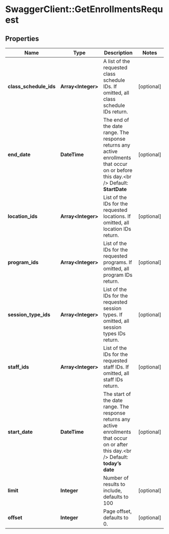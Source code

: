 # SwaggerClient::GetEnrollmentsRequest

## Properties
Name | Type | Description | Notes
------------ | ------------- | ------------- | -------------
**class_schedule_ids** | **Array&lt;Integer&gt;** | A list of the requested class schedule IDs. If omitted, all class schedule IDs return. | [optional] 
**end_date** | **DateTime** | The end of the date range. The response returns any active enrollments that occur on or before this day.&lt;br /&gt;  Default: **StartDate** | [optional] 
**location_ids** | **Array&lt;Integer&gt;** | List of the IDs for the requested locations. If omitted, all location IDs return. | [optional] 
**program_ids** | **Array&lt;Integer&gt;** | List of the IDs for the requested programs. If omitted, all program IDs return. | [optional] 
**session_type_ids** | **Array&lt;Integer&gt;** | List of the IDs for the requested session types. If omitted, all session types IDs return. | [optional] 
**staff_ids** | **Array&lt;Integer&gt;** | List of the IDs for the requested staff IDs. If omitted, all staff IDs return. | [optional] 
**start_date** | **DateTime** | The start of the date range. The response returns any active enrollments that occur on or after this day.&lt;br /&gt;  Default: **today’s date** | [optional] 
**limit** | **Integer** | Number of results to include, defaults to 100 | [optional] 
**offset** | **Integer** | Page offset, defaults to 0. | [optional] 


